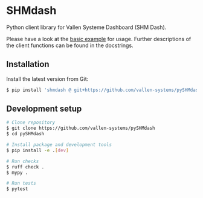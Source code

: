 # SHMdash

Python client library for Vallen Systeme Dashboard (SHM Dash).

Please have a look at the [basic example](examples/basic.py) for usage.
Further descriptions of the client functions can be found in the docstrings.

## Installation

Install the latest version from Git:

```sh
$ pip install 'shmdash @ git+https://github.com/vallen-systems/pySHMdash'
```

## Development setup

```sh
# Clone repository
$ git clone https://github.com/vallen-systems/pySHMdash
$ cd pySHMdash

# Install package and development tools
$ pip install -e .[dev]

# Run checks
$ ruff check .
$ mypy .

# Run tests
$ pytest
```
